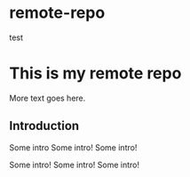 # remote-repo
test

# This is my remote repo

More text goes here.

## Introduction
Some intro
Some intro!
Some intro!

Some intro!
Some intro!
Some intro!

